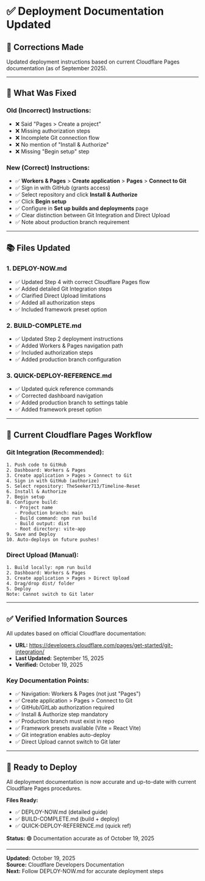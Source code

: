 # ✅ Deployment Documentation Updated

## 🔧 Corrections Made

Updated deployment instructions based on current Cloudflare Pages documentation (as of September 2025).

---

## 📝 What Was Fixed

### Old (Incorrect) Instructions:
- ❌ Said "Pages > Create a project"
- ❌ Missing authorization steps
- ❌ Incomplete Git connection flow
- ❌ No mention of "Install & Authorize"
- ❌ Missing "Begin setup" step

### New (Correct) Instructions:
- ✅ **Workers & Pages** > **Create application** > **Pages** > **Connect to Git**
- ✅ Sign in with GitHub (grants access)
- ✅ Select repository and click **Install & Authorize**
- ✅ Click **Begin setup**
- ✅ Configure in **Set up builds and deployments** page
- ✅ Clear distinction between Git Integration and Direct Upload
- ✅ Note about production branch requirement

---

## 📚 Files Updated

### 1. **DEPLOY-NOW.md**
- ✅ Updated Step 4 with correct Cloudflare Pages flow
- ✅ Added detailed Git Integration steps
- ✅ Clarified Direct Upload limitations
- ✅ Added all authorization steps
- ✅ Included framework preset option

### 2. **BUILD-COMPLETE.md**
- ✅ Updated Step 2 deployment instructions
- ✅ Added Workers & Pages navigation path
- ✅ Included authorization steps
- ✅ Added production branch configuration

### 3. **QUICK-DEPLOY-REFERENCE.md**
- ✅ Updated quick reference commands
- ✅ Corrected dashboard navigation
- ✅ Added production branch to settings table
- ✅ Added framework preset option

---

## 🎯 Current Cloudflare Pages Workflow

### Git Integration (Recommended):
```
1. Push code to GitHub
2. Dashboard: Workers & Pages
3. Create application > Pages > Connect to Git
4. Sign in with GitHub (authorize)
5. Select repository: TheSeeker713/Timeline-Reset
6. Install & Authorize
7. Begin setup
8. Configure build:
   - Project name
   - Production branch: main
   - Build command: npm run build
   - Build output: dist
   - Root directory: vite-app
9. Save and Deploy
10. Auto-deploys on future pushes!
```

### Direct Upload (Manual):
```
1. Build locally: npm run build
2. Dashboard: Workers & Pages
3. Create application > Pages > Direct Upload
4. Drag/drop dist/ folder
5. Deploy
Note: Cannot switch to Git later
```

---

## ✅ Verified Information Sources

All updates based on official Cloudflare documentation:
- **URL:** https://developers.cloudflare.com/pages/get-started/git-integration/
- **Last Updated:** September 15, 2025
- **Verified:** October 19, 2025

### Key Documentation Points:
- ✅ Navigation: Workers & Pages (not just "Pages")
- ✅ Create application > Pages > Connect to Git
- ✅ GitHub/GitLab authorization required
- ✅ Install & Authorize step mandatory
- ✅ Production branch must exist in repo
- ✅ Framework presets available (Vite = React Vite)
- ✅ Git integration enables auto-deploy
- ✅ Direct Upload cannot switch to Git later

---

## 🚀 Ready to Deploy

All deployment documentation is now accurate and up-to-date with current Cloudflare Pages procedures.

**Files Ready:**
- ✅ DEPLOY-NOW.md (detailed guide)
- ✅ BUILD-COMPLETE.md (build + deploy)
- ✅ QUICK-DEPLOY-REFERENCE.md (quick ref)

**Status:** 🟢 Documentation accurate as of October 19, 2025

---

**Updated:** October 19, 2025  
**Source:** Cloudflare Developers Documentation  
**Next:** Follow DEPLOY-NOW.md for accurate deployment steps
